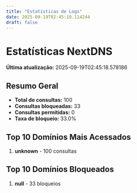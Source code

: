 ```yaml
---
title: "Estatísticas de Logs"
date: 2025-09-19T02:45:19.114244
draft: false
---
```

# Estatísticas NextDNS
**Última atualização:** 2025-09-19T02:45:18.578186
## Resumo Geral
- **Total de consultas:** 100
- **Consultas bloqueadas:** 33
- **Consultas permitidas:** 0
- **Taxa de bloqueio:** 33.0%
## Top 10 Domínios Mais Acessados
1. **unknown** - 100 consultas

## Top 10 Domínios Bloqueados

1. **null** - 33 bloqueios
